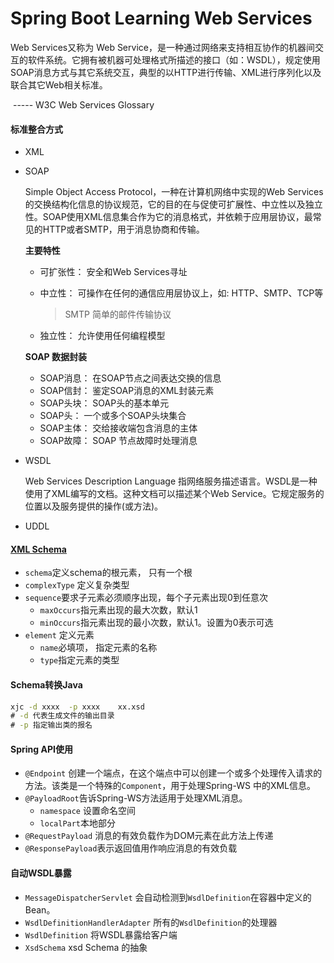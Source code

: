 # Spring Boot Learning Web Services

Web Services又称为 Web Service，是一种通过网络来支持相互协作的机器间交互的软件系统。它拥有被机器可处理格式所描述的接口（如：WSDL），规定使用SOAP消息方式与其它系统交互，典型的以HTTP进行传输、XML进行序列化以及联合其它Web相关标准。

​                                                                                                                    ----- W3C Web Services Glossary

#### 标准整合方式

- XML

- SOAP

  Simple Object Access Protocol，一种在计算机网络中实现的Web Services的交换结构化信息的协议规范，它的目的在与促使可扩展性、中立性以及独立性。SOAP使用XML信息集合作为它的消息格式，并依赖于应用层协议，最常见的HTTP或者SMTP，用于消息协商和传输。

  **主要特性**

  - 可扩张性： 安全和Web Services寻址

  - 中立性：  可操作在任何的通信应用层协议上，如: HTTP、SMTP、TCP等

    > SMTP  简单的邮件传输协议

  - 独立性： 允许使用任何编程模型

  **SOAP 数据封装**

  - SOAP消息： 在SOAP节点之间表达交换的信息
  - SOAP信封： 鉴定SOAP消息的XML封装元素
  - SOAP头块： SOAP头的基本单元
  - SOAP头：     一个或多个SOAP头块集合
  - SOAP主体： 交给接收端包含消息的主体
  - SOAP故障： SOAP 节点故障时处理消息

- WSDL

  Web Services Description Language 指网络服务描述语言。WSDL是一种使用了XML编写的文档。这种文档可以描述某个Web Service。它规定服务的位置以及服务提供的操作(或方法)。

- UDDL

#### [XML Schema ](http://www.w3school.com.cn/schema/schema_elements_ref.asp)

- `schema`定义schema的根元素， 只有一个根
- `complexType`  定义复杂类型
- `sequence`要求子元素必须顺序出现，每个子元素出现0到任意次
  - `maxOccurs`指元素出现的最大次数，默认1
  - `minOccurs`指元素出现的最小次数，默认1。设置为0表示可选
- `element` 定义元素
  - `name`必填项， 指定元素的名称
  - `type`指定元素的类型

#### Schema转换Java 

```cmd
xjc -d xxxx  -p xxxx    xx.xsd 
# -d 代表生成文件的输出目录
# -p 指定输出类的报名
```

#### Spring API使用

- `@Endpoint` 创建一个端点，在这个端点中可以创建一个或多个处理传入请求的方法。该类是一个特殊的`Component`，用于处理Spring-WS 中的XML信息。
- `@PayloadRoot`告诉Spring-WS方法适用于处理XML消息。
  - `namespace` 设置命名空间
  - `localPart`本地部分
- `@RequestPayload` 消息的有效负载作为DOM元素在此方法上传递
- `@ResponsePayload`表示返回值用作响应消息的有效负载

#### 自动WSDL暴露

- `MessageDispatcherServlet` 会自动检测到`WsdlDefinition`在容器中定义的Bean。
- `WsdlDefinitionHandlerAdapter` 所有的`WsdlDefinition`的处理器
- `WsdlDefinition` 将WSDL暴露给客户端
- `XsdSchema` xsd Schema 的抽象


